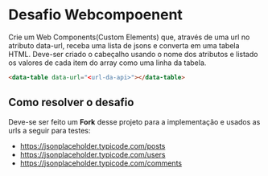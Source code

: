 # Desafio Webcompoenent

Crie um Web Components(Custom Elements) que, através de uma url no atributo data-url, receba uma lista de jsons e converta em uma tabela HTML. Deve-ser criado o cabeçalho usando o nome dos atributos e listado os valores de cada item do array como uma linha da tabela.

```html 
<data-table data-url="<url-da-api>"></data-table>
```

## Como resolver o desafio

Deve-se ser feito um **Fork** desse projeto para a implementação e usados as urls a seguir para testes:
 - https://jsonplaceholder.typicode.com/posts
 - https://jsonplaceholder.typicode.com/users
 - https://jsonplaceholder.typicode.com/comments
